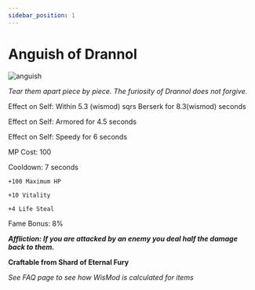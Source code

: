 ```yaml
---
sidebar_position: 1
---
```


# Anguish of Drannol

![anguish](https://vwiki.valorserver.com/api/item/picture/anguish%20of%20drannol)

<i>Tear them apart piece by piece. The furiosity of Drannol does not forgive.</i>

Effect on Self: Within 5.3 (wismod) sqrs Berserk for 8.3(wismod) seconds

Effect on Self: Armored for 4.5 seconds

Effect on Self: Speedy for 6 seconds

MP Cost: 100

Cooldown: 7 seconds

    +100 Maximum HP
    
    +10 Vitality
    
    +4 Life Steal

Fame Bonus: 8%

***Affliction: If you are attacked by an enemy you deal half the damage back to them.***

**Craftable from Shard of Eternal Fury**

*See FAQ page to see how WisMod is calculated for items*
